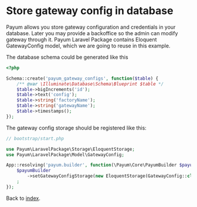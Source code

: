 # Store gateway config in database

Payum allows you store gateway configuration and credentials in your database.
Later you may provide a backoffice so the admin can modify gateway through it.
Payum Laravel Package contains Eloquent GatewayConfig model, which we are going to reuse in this example.

The database schema could be generated like this

```php
<?php

Schema::create('payum_gateway_configs', function($table) {
    /** @var \Illuminate\Database\Schema\Blueprint $table */
    $table->bigIncrements('id');
    $table->text('config');
    $table->string('factoryName');
    $table->string('gatewayName');
    $table->timestamps();
});
```

The gateway config storage should be registered like this:

```php
// bootstrap/start.php

use Payum\LaravelPackage\Storage\EloquentStorage;
use Payum\LaravelPackage\Model\GatewayConfig;

App::resolving('payum.builder', function(\Payum\Core\PayumBuilder $payumBuilder) {
    $payumBuilder
        ->setGatewayConfigStorage(new EloquentStorage(GatewayConfig::class))
    ;
});
```

Back to [index](../index.md).
